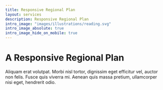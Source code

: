 ```yaml
---
title: Responsive Regional Plan
layout: services
description: Responsive Regional Plan
intro_image: "images/illustrations/reading.svg"
intro_image_absolute: true
intro_image_hide_on_mobile: true
---
```


# A Responsive Regional Plan

Aliquam erat volutpat. Morbi nisl tortor, dignissim eget efficitur vel, auctor non felis. Fusce quis viverra mi. Aenean quis massa pretium, ullamcorper nisi eget, hendrerit odio.
